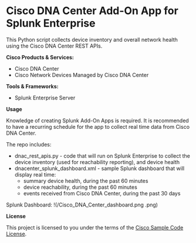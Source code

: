 # Cisco DNA Center Add-On App for Splunk Enterprise


This Python script collects device inventory and overall network health using the Cisco DNA Center REST APIs.

**Cisco Products & Services:**

- Cisco DNA Center
- Cisco Network Devices Managed by Cisco DNA Center

**Tools & Frameworks:**

- Splunk Enterprise Server

**Usage**

Knowledge of creating Splunk Add-On Apps is required.
It is recommended to have a recurring schedule for the app to collect real time data from Cisco DNA Center.

The repo includes:
 - dnac_rest_apis.py - code that will run on Splunk Enterprise to collect the device inventory (used for reachability
 reporting), and device health
 - dnacenter_splunk_dashboard.xml - sample Splunk dashboard that will display real time:
   - summary device health, during the past 60 minutes
   - device reachability, during the past 60 minutes
   - events received from Cisco DNA Center, during the past 30 days

Splunk Dashboard:
!(/Cisco_DNA_Center_dashboard.png .png)


**License**

This project is licensed to you under the terms of the [Cisco Sample Code License](./LICENSE).
